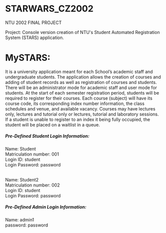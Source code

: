 # STARWARS_CZ2002
NTU 2002 FINAL PROJECT

Project:
Console version creation of NTU's Student Automated Registration System (STARS) application.

<h1>MySTARS:</h1>
It is a university application meant for each School’s academic staff and undergraduate students. The application allows the creation of courses and adding of student records as well as registration of courses and students. There will be an administrator mode for academic staff and user mode for students. At the start of each semester registration period, students will be required to register for their courses. Each course (subject) will have its course code, its corresponding index number information, the class schedules and venue, and available vacancy. Courses may have lectures only, lectures and tutorial only or lectures, tutorial and laboratory sessions. If a student is unable to register to an index it being fully occupied, the student will be placed on a waitlist in a queue.

<h5>Pre-Defined Student Login Information:</h5>
Name: Student
<br>Matriculation number: 001
<br>Login ID: student
<br>Login Password: password

<br>Name: Student2
<br>Matriculation number: 002
<br>Login ID: student
<br>Login Password: password


<h5>Pre-Defined Admin Login Information:</h5>
Name: admin1
<br>password: password
